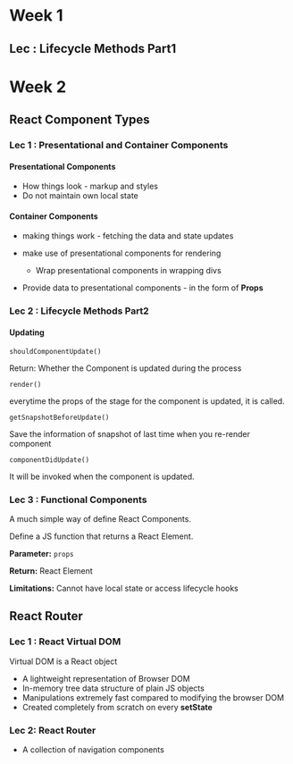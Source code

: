 # Week 1

## Lec : Lifecycle Methods Part1



# Week 2

## React Component Types

### Lec 1 : Presentational and Container Components

#### Presentational Components

- How things look  - markup and styles
- Do not maintain own local state

#### Container Components

- making things work - fetching the data and state updates
- make use of presentational components for rendering 
  - Wrap presentational components in wrapping divs

- Provide data to presentational components - in the form of **Props**

### Lec 2 : Lifecycle Methods Part2 

#### Updating

`shouldComponentUpdate()` 

Return: Whether the Component is updated during the process

`render()`

everytime the props of the stage for the component is updated, it is called.

`getSnapshotBeforeUpdate()`

Save the information of snapshot of last time when you re-render component 

`componentDidUpdate()`

It will be invoked when the component is updated. 

### Lec 3 : Functional Components

A much simple way of define React Components.

Define a JS function that returns a React Element. 

**Parameter:** `props`

**Return:** React Element

**Limitations:** Cannot have local state or access lifecycle hooks



## React Router

### Lec 1 : React Virtual DOM

Virtual DOM is a React object 

- A lightweight representation of Browser DOM
- In-memory tree data structure of plain JS objects
- Manipulations extremely fast compared to modifying the browser DOM
- Created completely from scratch on every **setState**

### Lec 2: React Router

-  A collection of navigation components




















